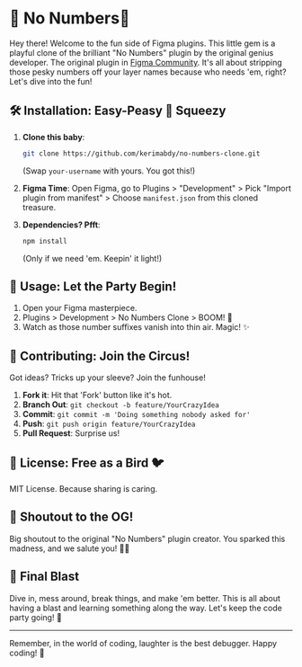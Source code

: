 # 🎉 No Numbers🚀

Hey there! Welcome to the fun side of Figma plugins. This little gem is a playful clone of the brilliant "No Numbers" plugin by the original genius developer. The original plugin in [Figma Community](https://www.figma.com/community/plugin/1017928273649269221/no-numbers). It's all about stripping those pesky numbers off your layer names because who needs 'em, right? Let's dive into the fun!

## 🛠 Installation: Easy-Peasy 🍋 Squeezy

1. **Clone this baby**: 
   ```bash
   git clone https://github.com/kerimabdy/no-numbers-clone.git
   ```
   (Swap `your-username` with yours. You got this!)

2. **Figma Time**: Open Figma, go to Plugins > "Development" > Pick "Import plugin from manifest" > Choose `manifest.json` from this cloned treasure.

3. **Dependencies? Pfft**: 
   ```bash
   npm install
   ```
   (Only if we need 'em. Keepin' it light!)

## 🎈 Usage: Let the Party Begin!

1. Open your Figma masterpiece.
2. Plugins > Development > No Numbers Clone > BOOM! 🎉
3. Watch as those number suffixes vanish into thin air. Magic! ✨

## 🤝 Contributing: Join the Circus!

Got ideas? Tricks up your sleeve? Join the funhouse!

1. **Fork it**: Hit that 'Fork' button like it's hot.
2. **Branch Out**: `git checkout -b feature/YourCrazyIdea`
3. **Commit**: `git commit -m 'Doing something nobody asked for'`
4. **Push**: `git push origin feature/YourCrazyIdea`
5. **Pull Request**: Surprise us!

## 📜 License: Free as a Bird 🐦

MIT License. Because sharing is caring.

## 🎤 Shoutout to the OG!

Big shoutout to the original "No Numbers" plugin creator. You sparked this madness, and we salute you! 🎩✨

## 🚀 Final Blast

Dive in, mess around, break things, and make 'em better. This is all about having a blast and learning something along the way. Let's keep the code party going! 🥳

---

Remember, in the world of coding, laughter is the best debugger. Happy coding! 🌈
